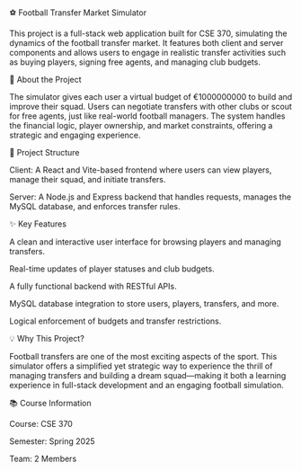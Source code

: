 ⚽ Football Transfer Market Simulator

This project is a full-stack web application built for CSE 370, simulating the dynamics of the football transfer market. It features both client and server components and allows users to engage in realistic transfer activities such as buying players, signing free agents, and managing club budgets.

🧠 About the Project

The simulator gives each user a virtual budget of €1000000000 to build and improve their squad. Users can negotiate transfers with other clubs or scout for free agents, just like real-world football managers. The system handles the financial logic, player ownership, and market constraints, offering a strategic and engaging experience.

📁 Project Structure

Client: A React and Vite-based frontend where users can view players, manage their squad, and initiate transfers.

Server: A Node.js and Express backend that handles requests, manages the MySQL database, and enforces transfer rules.

✨ Key Features

A clean and interactive user interface for browsing players and managing transfers.

Real-time updates of player statuses and club budgets.

A fully functional backend with RESTful APIs.

MySQL database integration to store users, players, transfers, and more.

Logical enforcement of budgets and transfer restrictions.

💡 Why This Project?

Football transfers are one of the most exciting aspects of the sport. This simulator offers a simplified yet strategic way to experience the thrill of managing transfers and building a dream squad—making it both a learning experience in full-stack development and an engaging football simulation.

📚 Course Information

Course: CSE 370 

Semester: Spring 2025

Team: 2 Members
